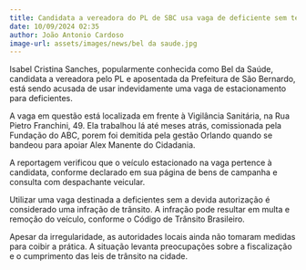 ```yaml
---
title: Candidata a vereadora do PL de SBC usa vaga de deficiente sem ter direito
date: 10/09/2024 02:35
author: João Antonio Cardoso
image-url: assets/images/news/bel da saude.jpg
---
```


Isabel Cristina Sanches, popularmente conhecida como Bel da Saúde, candidata a vereadora pelo PL e aposentada da Prefeitura de São Bernardo, está sendo acusada de usar indevidamente uma vaga de estacionamento para deficientes. 

A vaga em questão está localizada em frente à Vigilância Sanitária, na Rua Pietro Franchini, 49. Ela trabalhou lá até meses atrás, comissionada pela Fundação do ABC, porem foi demitida pela gestão Orlando quando se bandeou para apoiar Alex Manente do Cidadania.

A reportagem verificou que o veículo estacionado na vaga pertence à candidata, conforme declarado em sua página de bens de campanha e consulta com despachante veicular.

Utilizar uma vaga destinada a deficientes sem a devida autorização é considerado uma infração de trânsito. A infração pode resultar em multa e remoção do veículo, conforme o Código de Trânsito Brasileiro. 

Apesar da irregularidade, as autoridades locais ainda não tomaram medidas para coibir a prática. A situação levanta preocupações sobre a fiscalização e o cumprimento das leis de trânsito na cidade.
